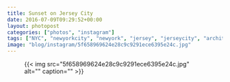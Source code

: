 ```yaml
---
title: Sunset on Jersey City
date: 2016-07-09T09:29:52+00:00
layout: photopost
categories: ["photos", "instagram"]
tags: ["NYC", "newyorkcity", "newyork", "jersey", "jerseycity", "architecture", "sunset", "golden", "usa"]
image: "blog/instagram/5f658969624e28c9c9291ece6395e24c.jpg"
---
```


<figure class="photo photo--square">
  {{< img src="5f658969624e28c9c9291ece6395e24c.jpg" alt="" caption="" >}}

</figure>


